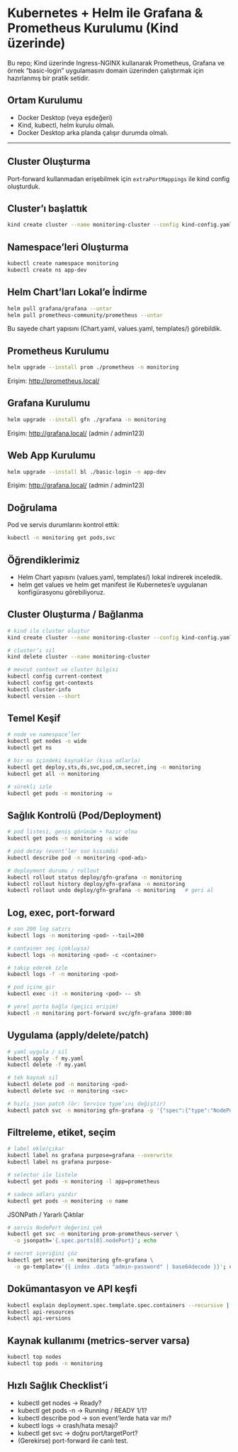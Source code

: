 # Kubernetes + Helm ile Grafana & Prometheus Kurulumu (Kind üzerinde)
Bu repo; Kind üzerinde Ingress-NGINX kullanarak Prometheus, Grafana ve örnek “basic-login” uygulamasını domain üzerinden çalıştırmak için hazırlanmış bir pratik setidir.

## Ortam Kurulumu
- Docker Desktop (veya eşdeğeri)
- Kind, kubectl, helm kurulu olmalı.
- Docker Desktop arka planda çalışır durumda olmalı.

---

## Cluster Oluşturma
Port-forward kullanmadan erişebilmek için `extraPortMappings` ile kind config oluşturduk.

## Cluster’ı başlattık
```bash
kind create cluster --name monitoring-cluster --config kind-config.yaml
```

## Namespace’leri Oluşturma
```bash
kubectl create namespace monitoring
kubectl create ns app-dev
```

## Helm Chart’ları Lokal’e İndirme
```bash
helm pull grafana/grafana --untar
helm pull prometheus-community/prometheus --untar
```
Bu sayede chart yapısını (Chart.yaml, values.yaml, templates/) görebildik.

## Prometheus Kurulumu
```bash
helm upgrade --install prom ./prometheus -n monitoring
```
Erişim:
http://prometheus.local/

## Grafana Kurulumu
```bash
helm upgrade --install gfn ./grafana -n monitoring
```
Erişim:
http://grafana.local/ (admin / admin123)

## Web App Kurulumu
```bash
helm upgrade --install bl ./basic-login -n app-dev
```
Erişim:
http://grafana.local/ (admin / admin123)

## Doğrulama
Pod ve servis durumlarını kontrol ettik:
```bash
kubectl -n monitoring get pods,svc
```

## Öğrendiklerimiz
- Helm Chart yapısını (values.yaml, templates/) lokal indirerek inceledik.
- helm get values ve helm get manifest ile Kubernetes’e uygulanan konfigürasyonu görebiliyoruz.

## Cluster Oluşturma / Bağlanma
```bash
# kind ile cluster oluştur
kind create cluster --name monitoring-cluster --config kind-config.yaml

# cluster’ı sil
kind delete cluster --name monitoring-cluster

# mevcut context ve cluster bilgisi
kubectl config current-context
kubectl config get-contexts
kubectl cluster-info
kubectl version --short
```

## Temel Keşif
```bash
# node ve namespace’ler
kubectl get nodes -o wide
kubectl get ns

# bir ns içindeki kaynaklar (kısa adlarla)
kubectl get deploy,sts,ds,svc,pod,cm,secret,ing -n monitoring
kubectl get all -n monitoring

# sürekli izle
kubectl get pods -n monitoring -w
```

## Sağlık Kontrolü (Pod/Deployment)
```bash
# pod listesi, geniş görünüm + hazır olma
kubectl get pods -n monitoring -o wide

# pod detay (event’ler son kısımda)
kubectl describe pod -n monitoring <pod-adı>

# deployment durumu / rollout
kubectl rollout status deploy/gfn-grafana -n monitoring
kubectl rollout history deploy/gfn-grafana -n monitoring
kubectl rollout undo deploy/gfn-grafana -n monitoring   # geri al
```

## Log, exec, port-forward
```bash
# son 200 log satırı
kubectl logs -n monitoring <pod> --tail=200

# container seç (çokluysa)
kubectl logs -n monitoring <pod> -c <container>

# takip ederek izle
kubectl logs -f -n monitoring <pod>

# pod içine gir
kubectl exec -it -n monitoring <pod> -- sh

# yerel porta bağla (geçici erişim)
kubectl -n monitoring port-forward svc/gfn-grafana 3000:80
```

 ## Uygulama (apply/delete/patch)
```bash
# yaml uygula / sil
kubectl apply -f my.yaml
kubectl delete -f my.yaml

# tek kaynak sil
kubectl delete pod -n monitoring <pod>
kubectl delete svc -n monitoring <svc>

# hızlı json patch (ör: Service type’ını değiştir)
kubectl patch svc -n monitoring gfn-grafana -p '{"spec":{"type":"NodePort"}}'
```

## Filtreleme, etiket, seçim
```bash
# label ekle/çıkar
kubectl label ns grafana purpose=grafana --overwrite
kubectl label ns grafana purpose-

# selector ile listele
kubectl get pods -n monitoring -l app=prometheus

# sadece adları yazdır
kubectl get pods -n monitoring -o name
```

JSONPath / Yararlı Çıktılar
```bash
# servis NodePort değerini çek
kubectl get svc -n monitoring prom-prometheus-server \
  -o jsonpath='{.spec.ports[0].nodePort}'; echo

# secret içeriğini çöz
kubectl get secret -n monitoring gfn-grafana \
  -o go-template='{{ index .data "admin-password" | base64decode }}'; echo
```

## Dokümantasyon ve API keşfi
```bash
kubectl explain deployment.spec.template.spec.containers --recursive | less
kubectl api-resources     
kubectl api-versions
```

## Kaynak kullanımı (metrics-server varsa)
```bash
kubectl top nodes
kubectl top pods -n monitoring
```

## Hızlı Sağlık Checklist’i
- kubectl get nodes → Ready?
- kubectl get pods -n <ns> → Running / READY 1/1?
- kubectl describe pod → son event’lerde hata var mı?
- kubectl logs <pod> → crash/hata mesajı?
- kubectl get svc → doğru port/targetPort?
- (Gerekirse) port-forward ile canlı test.